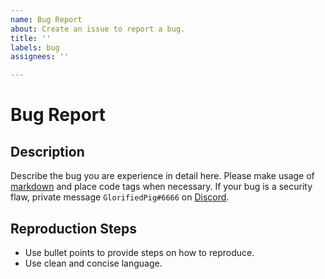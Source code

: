 ```yaml
---
name: Bug Report
about: Create an issue to report a bug.
title: ''
labels: bug
assignees: ''

---
```

# Bug Report
## Description
Describe the bug you are experience in detail here. Please make usage of [markdown](https://guides.github.com/features/mastering-markdown/) and place code tags when necessary. If your bug is a security flaw, private message `GlorifiedPig#6666` on [Discord](https://discord.gg/glorifiedstudios).

## Reproduction Steps
- Use bullet points to provide steps on how to reproduce.
- Use clean and concise language.